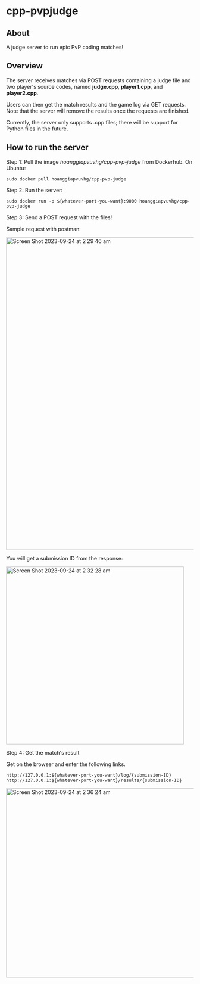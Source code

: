 # cpp-pvpjudge
## About 
A judge server to run epic PvP coding matches! 
## Overview
The server receives matches via POST requests containing a judge file and two player's source codes, named **judge.cpp**, **player1.cpp**, and **player2.cpp**.

Users can then get the match results and the game log via GET requests. Note that the server will remove the results once the requests are finished.

Currently, the server only supports .cpp files; there will be support for Python files in the future. 

## How to run the server 
Step 1: Pull the image _hoanggiapvuvhg/cpp-pvp-judge_ from Dockerhub. On Ubuntu: 
```
sudo docker pull hoanggiapvuvhg/cpp-pvp-judge
```
Step 2: Run the server: 
```
sudo docker run -p ${whatever-port-you-want}:9000 hoanggiapvuvhg/cpp-pvp-judge
```
Step 3: Send a POST request with the files!

Sample request with postman: 

<img width="840" alt="Screen Shot 2023-09-24 at 2 29 46 am" src="https://github.com/CodecupHSGS/cpp-pvpjudge/assets/112223883/039d0252-0ae6-48af-a591-b5d56019d4fa">

You will get a submission ID from the response: 

<img width="477" alt="Screen Shot 2023-09-24 at 2 32 28 am" src="https://github.com/CodecupHSGS/cpp-pvpjudge/assets/112223883/67bf6311-4a17-4229-a04c-7902f809faff">

Step 4: Get the match's result

Get on the browser and enter the following links. 
```
http://127.0.0.1:${whatever-port-you-want}/log/{submission-ID}
http://127.0.0.1:${whatever-port-you-want}/results/{submission-ID}
```
<img width="509" alt="Screen Shot 2023-09-24 at 2 36 24 am" src="https://github.com/CodecupHSGS/cpp-pvpjudge/assets/112223883/732e2a2c-d75f-4945-a30d-297b66124929">
